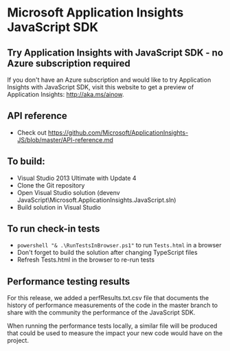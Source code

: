 ﻿# Microsoft Application Insights JavaScript SDK
## Try Application Insights with JavaScript SDK - no Azure subscription required
If you don't have an Azure subscription and would like to try Application Insights with JavaScript SDK, visit this website to get a preview of Application Insights: http://aka.ms/ainow. 

## API reference
* Check out https://github.com/Microsoft/ApplicationInsights-JS/blob/master/API-reference.md

## To build:

* Visual Studio 2013 Ultimate with Update 4
* Clone the Git repository 
* Open Visual Studio solution (devenv JavaScript\Microsoft.ApplicationInsights.JavaScript.sln)
* Build solution in Visual Studio

## To run check-in tests
* `powershell "& .\RunTestsInBrowser.ps1"` to run `Tests.html` in a browser
* Don't forget to build the solution after changing TypeScript files
* Refresh Tests.html in the browser to re-run tests

## Performance testing results

For this release, we added a perfResults.txt.csv file that documents the history of performance measurements of the code in the master branch to share with the community the performance of the JavaScript SDK.

When running the performance tests locally, a similar file will be produced that could be used to measure the impact your new code would have on the project.
